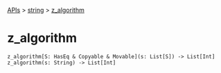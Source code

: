 [APIs](../index.md) > [string](./index.md) > [z_algorithm]()

# z_algorithm

```
z_algorithm[S: HasEq & Copyable & Movable](s: List[S]) -> List[Int]
z_algorithm(s: String) -> List[Int]
```
